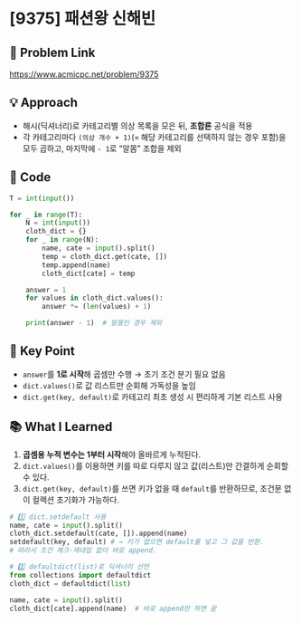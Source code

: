 # [9375] 패션왕 신해빈

## 🔗 Problem Link  
https://www.acmicpc.net/problem/9375

## 💡 Approach  
- 해시(딕셔너리)로 카테고리별 의상 목록을 모은 뒤, **조합론** 공식을 적용
- 각 카테고리마다 `(의상 개수 + 1)`(= 해당 카테고리를 선택하지 않는 경우 포함)을 모두 곱하고, 마지막에 `- 1`로 “알몸” 조합을 제외

## 🧾 Code  
```python
T = int(input())

for _ in range(T):
    N = int(input())
    cloth_dict = {}
    for _ in range(N):
        name, cate = input().split()
        temp = cloth_dict.get(cate, [])
        temp.append(name)
        cloth_dict[cate] = temp

    answer = 1
    for values in cloth_dict.values():
        answer *= (len(values) + 1)

    print(answer - 1)  # 알몸인 경우 제외
```

## 🎯 Key Point  
- `answer`를 **1로 시작**해 곱셈만 수행 → 초기 조건 분기 필요 없음  
- `dict.values()`로 값 리스트만 순회해 가독성을 높임  
- `dict.get(key, default)`로 카테고리 최초 생성 시 편리하게 기본 리스트 사용

## 📚 What I Learned  
1. **곱셈용 누적 변수는 1부터 시작**해야 올바르게 누적된다.  
2. `dict.values()`를 이용하면 키를 따로 다루지 않고 값(리스트)만 간결하게 순회할 수 있다.  
3. `dict.get(key, default)`를 쓰면 키가 없을 때 `default`를 반환하므로, 조건문 없이 컬렉션 초기화가 가능하다.

```python
# 1️⃣ dict.setdefault 사용
name, cate = input().split()
cloth_dict.setdefault(cate, []).append(name)
setdefault(key, default) # → 키가 없으면 default를 넣고 그 값을 반환.
# 따라서 조건 체크·재대입 없이 바로 append.

# 2️⃣ defaultdict(list)로 딕셔너리 선언
from collections import defaultdict
cloth_dict = defaultdict(list)

name, cate = input().split()
cloth_dict[cate].append(name)  # 바로 append만 하면 끝
```
